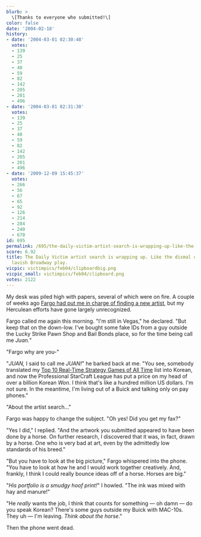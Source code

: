 ```yaml
---
blurb: >
  \[Thanks to everyone who submitted!\]
color: false
date: '2004-02-18'
history:
- date: '2004-03-01 02:30:48'
  votes:
  - 139
  - 25
  - 37
  - 40
  - 59
  - 82
  - 142
  - 205
  - 201
  - 496
- date: '2004-03-01 02:31:30'
  votes:
  - 139
  - 25
  - 37
  - 40
  - 59
  - 82
  - 142
  - 205
  - 201
  - 496
- date: '2009-12-09 15:45:37'
  votes:
  - 266
  - 56
  - 67
  - 65
  - 92
  - 126
  - 214
  - 284
  - 240
  - 670
id: 695
permalink: /695/the-daily-victim-artist-search-is-wrapping-up-like-the-dismal-closure-of-a-lavish-broadway-play/
score: 6.92
title: The Daily Victim artist search is wrapping up. Like the dismal closure of a
  lavish Broadway play.
vicpic: victimpics/feb04/clipboardbig.png
vicpic_small: victimpics/feb04/clipboard.png
votes: 2122
---
```


My desk was piled high with papers, several of which were on fire. A
couple of weeks ago [Fargo had put me in charge of finding a new
artist](@/victim/694.md), but my Herculean efforts have gone largely
unrecognized.

Fargo called me again this morning. "I'm still in Vegas," he declared.
"But keep that on the down-low. I've bought some fake IDs from a guy
outside the Lucky Strike Pawn Shop and Bail Bonds place, so for the time
being call me *Juan.*"

"Fargo why are you-"

"*JUAN,* I said to call me *JUAN!*" he barked back at me. "You see,
somebody translated my [Top 10 Real-Time Strategy Games of All
Time](https://web.archive.org/web/20040218000000/http://gamespy.com/top10/february04/rts/)
list into Korean, and now the Professional StarCraft League has put a
price on my head of over a billion Korean *Won*. I think that's like a
hundred million US dollars. I'm not sure. In the meantime, I'm living
out of a Buick and talking only on pay phones."

"About the artist search..."

Fargo was happy to change the subject. "Oh yes! Did you get my fax?"

"Yes I did," I replied. "And the artwork you submitted appeared to have
been done by a horse. On further research, I discovered that it was, in
fact, drawn by a horse. One who is very bad at art, even by the
admittedly low standards of his breed."

"But you have to look at the big picture," Fargo whispered into the
phone. "You have to look at how he and I would work together creatively.
And, frankly, I think I could really bounce ideas off of a horse. Horses
are big."

"*His portfolio is a smudgy hoof print!*" I howled. "The ink was mixed
with hay and manure!"

"He *really* wants the job, I think that counts for something — oh damn
— do you speak Korean? There's some guys outside my Buick with MAC-10s.
They uh — I'm leaving. *Think about the horse*."

Then the phone went dead.